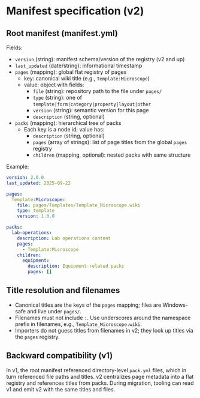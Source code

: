 ﻿# Manifest specification (v2)

## Root manifest (manifest.yml)

Fields:
- `version` (string): manifest schema/version of the registry (v2 and up)
- `last_updated` (date/string): informational timestamp
- `pages` (mapping): global flat registry of pages
  - key: canonical wiki title (e.g., `Template:Microscope`)
  - value: object with fields:
    - `file` (string): repository path to the file under `pages/`
    - `type` (string): one of `template|form|category|property|layout|other`
    - `version` (string): semantic version for this page
    - `description` (string, optional)
- `packs` (mapping): hierarchical tree of packs
  - Each key is a node id; value has:
    - `description` (string, optional)
    - `pages` (array of strings): list of page titles from the global `pages` registry
    - `children` (mapping, optional): nested packs with same structure

Example:

```yaml
version: 2.0.0
last_updated: 2025-09-22

pages:
  Template:Microscope:
    file: pages/Templates/Template_Microscope.wiki
    type: template
    version: 1.0.0

packs:
  lab-operations:
    description: Lab operations content
    pages:
      - Template:Microscope
    children:
      equipment:
        description: Equipment-related packs
        pages: []
```

## Title resolution and filenames

- Canonical titles are the keys of the `pages` mapping; files are Windows-safe and live under `pages/`.
- Filenames must not include `:`. Use underscores around the namespace prefix in filenames, e.g., `Template_Microscope.wiki`.
- Importers do not guess titles from filenames in v2; they look up titles via the `pages` registry.

## Backward compatibility (v1)

In v1, the root manifest referenced directory-level `pack.yml` files, which in turn referenced file paths and titles. v2 centralizes page metadata into a flat registry and references titles from packs. During migration, tooling can read v1 and emit v2 with the same titles and files.
